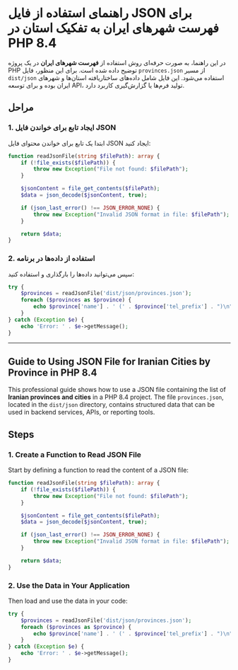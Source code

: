 # راهنمای استفاده از فایل JSON برای فهرست شهرهای ایران به تفکیک استان در PHP 8.4

در این راهنما، به صورت حرفه‌ای روش استفاده از **فهرست شهرهای ایران** در یک پروژه PHP توضیح داده شده است. برای این منظور، فایل `provinces.json` از مسیر `dist/json` استفاده می‌شود. این فایل شامل داده‌های ساختاریافته استان‌ها و شهرهای ایران بوده و برای توسعه API، تولید فرم‌ها یا گزارش‌گیری کاربرد دارد.

## مراحل

### 1. ایجاد تابع برای خواندن فایل JSON

ابتدا یک تابع برای خواندن محتوای فایل JSON ایجاد کنید:

```php
function readJsonFile(string $filePath): array {
    if (!file_exists($filePath)) {
        throw new Exception("File not found: $filePath");
    }

    $jsonContent = file_get_contents($filePath);
    $data = json_decode($jsonContent, true);

    if (json_last_error() !== JSON_ERROR_NONE) {
        throw new Exception("Invalid JSON format in file: $filePath");
    }

    return $data;
}
```

### 2. استفاده از داده‌ها در برنامه

سپس می‌توانید داده‌ها را بارگذاری و استفاده کنید:

```php
try {
    $provinces = readJsonFile('dist/json/provinces.json');
    foreach ($provinces as $province) {
        echo $province['name'] . ' (' . $province['tel_prefix'] . ")\n";
    }
} catch (Exception $e) {
    echo 'Error: ' . $e->getMessage();
}
```

---

## Guide to Using JSON File for Iranian Cities by Province in PHP 8.4

This professional guide shows how to use a JSON file containing the list of **Iranian provinces and cities** in a PHP 8.4 project. The file `provinces.json`, located in the `dist/json` directory, contains structured data that can be used in backend services, APIs, or reporting tools.

## Steps

### 1. Create a Function to Read JSON File

Start by defining a function to read the content of a JSON file:

```php
function readJsonFile(string $filePath): array {
    if (!file_exists($filePath)) {
        throw new Exception("File not found: $filePath");
    }

    $jsonContent = file_get_contents($filePath);
    $data = json_decode($jsonContent, true);

    if (json_last_error() !== JSON_ERROR_NONE) {
        throw new Exception("Invalid JSON format in file: $filePath");
    }

    return $data;
}
```

### 2. Use the Data in Your Application

Then load and use the data in your code:

```php
try {
    $provinces = readJsonFile('dist/json/provinces.json');
    foreach ($provinces as $province) {
        echo $province['name'] . ' (' . $province['tel_prefix'] . ")\n";
    }
} catch (Exception $e) {
    echo 'Error: ' . $e->getMessage();
}
```
